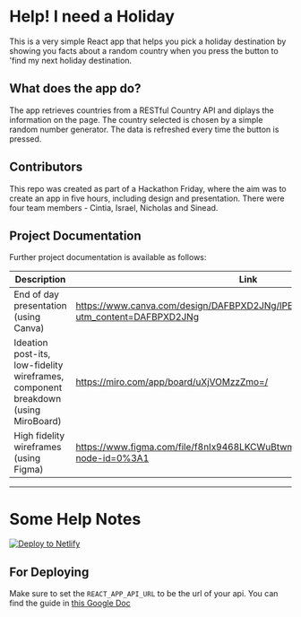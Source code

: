 # Help! I need a Holiday

This is a very simple React app that helps you pick a holiday destination by showing you facts about a random country when you press the button to 'find my next holiday destination.

## What does the app do?

The app retrieves countries from a RESTful Country API and diplays the information on the page. The country selected is chosen by a simple random number generator. The data is refreshed every time the button is pressed.

## Contributors

This repo was created as part of a Hackathon Friday, where the aim was to create an app in five hours, including design and presentation. There were four team members - Cintia, Israel, Nicholas and Sinead.

## Project Documentation

Further project documentation is available as follows:

| Description                                                                       | Link                                                                                         |
| --------------------------------------------------------------------------------- | -------------------------------------------------------------------------------------------- |
| End of day presentation (using Canva)                                             | https://www.canva.com/design/DAFBPXD2JNg/lPErObBZUlS_vMHYbxod2Q/edit?utm_content=DAFBPXD2JNg |
| Ideation post-its, low-fidelity wireframes, component breakdown (using MiroBoard) | https://miro.com/app/board/uXjVOMzzZmo=/                                                     |
| High fidelity wireframes (using Figma)                                            | https://www.figma.com/file/f8nIx9468LKCWuBtwmk1eU/F4---Travel-Random?node-id=0%3A1           |

---

# Some Help Notes

[![Deploy to Netlify](https://www.netlify.com/img/deploy/button.svg)](https://app.netlify.com/start/deploy?repository=https://github.com/cwissy/examples_front-end-project-week)

## For Deploying

Make sure to set the `REACT_APP_API_URL` to be the url of your api. You can find the guide in [this Google Doc](https://docs.google.com/document/d/1-8q034OBs1GMuMSMYuUYrpAEg37zh8qBMCOBcJoQamk/edit?usp=sharing)
